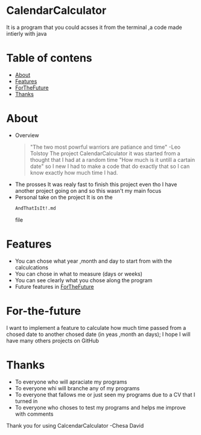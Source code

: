 # CalendarCalculator 
It is a program that you could acsses it from the terminal ,a code made intierly with java 
# Table of contens
- [About](#About)
- [Features](#Features)
- [ForTheFuture](#For-the-future)
- [Thanks](#Thanks)

# About
- Overview
    >"The two most powrful warriors are patiance and time" -Leo Tolstoy
The project CalendarCalculator it was started from a thought that I had at a random time
"How much is it untill a cartain date" so I new I had to make a code that do exactly that 
so I can know exactly how much time I had.
- The prosses
    It was realy fast to finish this project even tho I have another project going on and so this wasn't my main focus
- Personal take on the project
    It is on the 
    ````bash
    AndThatIsIt!.md
    `````
    file

# Features
- You can chose what year ,month and day to start from with the calculcations
- You can chose in what to measure (days or weeks)
- You can see clearly what you chose along the program
- Future features in [ForTheFuture](#For-the-future)

# For-the-future
I want to implement a feature to calculate how much time passed from a chosed date to another chosed date
(in yeas ,month an days);
I hope I will have many others projects on GitHub

# Thanks
- To everyone who will apraciate my programs 
- To everyone whi will branche any of my programs
- To everyone that fallows me or just seen my programs due to a CV that I turned in
- To everyone who choses to test my programs and helps me improve with comments

Thank you for using CalcendarCalculator
-Chesa David